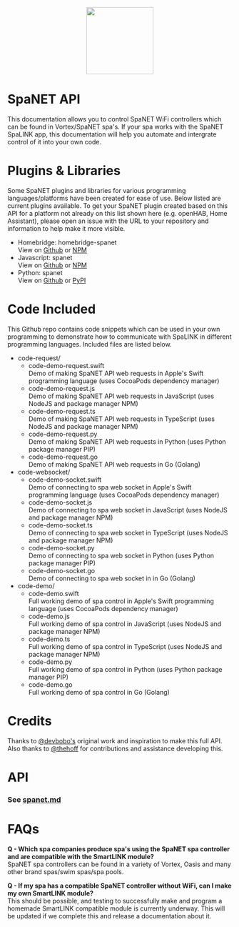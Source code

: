 <p align="center">
  <img src="https://spanet.com.au/wp-content/uploads/AppLogo_pic-450x451.png" width="150">
</p>

# SpaNET API
This documentation allows you to control SpaNET WiFi controllers which can be found in Vortex/SpaNET spa's. If your spa works with the SpaNET SpaLINK app, this documentation will help you automate and intergrate control of it into your own code.

# Plugins & Libraries
Some SpaNET plugins and libraries for various programming languages/platforms have been created for ease of use. Below listed are current plugins available. To get your SpaNET plugin created based on this API for a platform not already on this list shown here (e.g. openHAB, Home Assistant), please open an issue with the URL to your repository and information to help make it more visible.
* Homebridge: homebridge-spanet  
  View on [Github](https://github.com/BlaT2512/homebridge-spanet) or [NPM](https://www.npmjs.com/)
* Javascript: spanet  
  View on [Github](https://github.com/BlaT2512) or [NPM](https://www.npmjs.com/)
* Python: spanet  
  View on [Github](https://github.com/BlaT2512) or [PyPI](https://pypi.org/)

# Code Included
This Github repo contains code snippets which can be used in your own programming to demonstrate how to communicate with SpaLINK in different programming languages. Included files are listed below.
* code-request/
  * code-demo-request.swift  
  Demo of making SpaNET API web requests in Apple's Swift programming language (uses CocoaPods dependency manager)
  * code-demo-request.js  
  Demo of making SpaNET API web requests in JavaScript (uses NodeJS and package manager NPM)
  * code-demo-request.ts  
  Demo of making SpaNET API web requests in TypeScript (uses NodeJS and package manager NPM)
  * code-demo-request.py  
  Demo of making SpaNET API web requests in Python (uses Python package manager PIP)
  * code-demo-request.go  
  Demo of making SpaNET API web requests in Go (Golang)
* code-websocket/
  * code-demo-socket.swift  
  Demo of connecting to spa web socket in Apple's Swift programming language (uses CocoaPods dependency manager)
  * code-demo-socket.js  
  Demo of connecting to spa web socket in JavaScript (uses NodeJS and package manager NPM)
  * code-demo-socket.ts   
  Demo of connecting to spa web socket in TypeScript (uses NodeJS and package manager NPM)
  * code-demo-socket.py  
  Demo of connecting to spa web socket in Python (uses Python package manager PIP)
  * code-demo-socket.go  
  Demo of connecting to spa web socket in in Go (Golang)
* code-demo/
  * code-demo.swift  
  Full working demo of spa control in Apple's Swift programming language (uses CocoaPods dependency manager)
  * code-demo.js  
  Full working demo of spa control in JavaScript (uses NodeJS and package manager NPM)
  * code-demo.ts  
  Full working demo of spa control in TypeScript (uses NodeJS and package manager NPM)
  * code-demo.py  
  Full working demo of spa control in Python (uses Python package manager PIP)
  * code-demo.go  
  Full working demo of spa control in Go (Golang)

# Credits
Thanks to [@devbobo's](https://github.com/devbobo) original work and inspiration to make this full API.  
Also thanks to [@thehoff](https://github.com/thehoff) for contributions and assistance developing this.

# API
### See [spanet.md](spanet.md)

# FAQs
**Q - Which spa companies produce spa's using the SpaNET spa controller and are compatible with the SmartLINK module?**  
SpaNET spa controllers can be found in a variety of Vortex, Oasis and many other brand spas/swim spas/spa pools.

**Q - If my spa has a compatible SpaNET controller without WiFi, can I make my own SmartLINK module?**  
This should be possible, and testing to successfully make and program a homemade SmartLINK compatible module is currently underway. This will be updated if we complete this and release a documentation about it.
